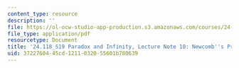 ```yaml
---
content_type: resource
description: ''
file: https://ol-ocw-studio-app-production.s3.amazonaws.com/courses/24-118-paradox-and-infinity-spring-2019/3722760445cd1211032055601b780639_MIT24_118S19_LecNote10.pdf
file_type: application/pdf
resourcetype: Document
title: '24.118_S19 Paradox and Infinity, Lecture Note 10: Newcomb''s Problem'
uid: 37227604-45cd-1211-0320-55601b780639
---
```

